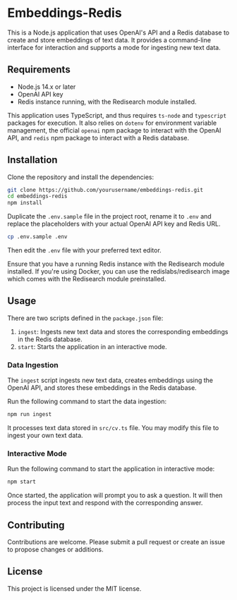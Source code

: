 # Embeddings-Redis

This is a Node.js application that uses OpenAI's API and a Redis database to create and store embeddings of text data. It provides a command-line interface for interaction and supports a mode for ingesting new text data.

## Requirements

- Node.js 14.x or later
- OpenAI API key
- Redis instance running, with the Redisearch module installed.

This application uses TypeScript, and thus requires `ts-node` and `typescript` packages for execution. It also relies on `dotenv` for environment variable management, the official `openai` npm package to interact with the OpenAI API, and `redis` npm package to interact with a Redis database.

## Installation

Clone the repository and install the dependencies:

```bash
git clone https://github.com/yourusername/embeddings-redis.git
cd embeddings-redis
npm install
```

Duplicate the `.env.sample` file in the project root, rename it to `.env` and replace the placeholders with your actual OpenAI API key and Redis URL.

```bash
cp .env.sample .env
```

Then edit the `.env` file with your preferred text editor.

Ensure that you have a running Redis instance with the Redisearch module installed. If you're using Docker, you can use the redislabs/redisearch image which comes with the Redisearch module preinstalled.

## Usage

There are two scripts defined in the `package.json` file:

1. `ingest`: Ingests new text data and stores the corresponding embeddings in the Redis database.
2. `start`: Starts the application in an interactive mode.

### Data Ingestion

The `ingest` script ingests new text data, creates embeddings using the OpenAI API, and stores these embeddings in the Redis database.

Run the following command to start the data ingestion:

```bash
npm run ingest
```

It processes text data stored in `src/cv.ts` file. You may modify this file to ingest your own text data.

### Interactive Mode

Run the following command to start the application in interactive mode:

```bash
npm start
```

Once started, the application will prompt you to ask a question. It will then process the input text and respond with the corresponding answer.

## Contributing

Contributions are welcome. Please submit a pull request or create an issue to propose changes or additions.

## License

This project is licensed under the MIT license.
